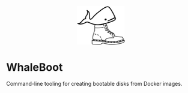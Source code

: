 <div align="center">
  <img src="./images/logo.svg" width="25%" alt="WhaleBoot logo"/>
</div>

# WhaleBoot
Command-line tooling for creating bootable disks from Docker images.
